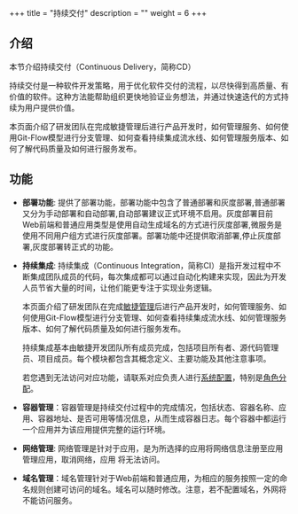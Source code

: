 ﻿+++
title = "持续交付"
description = ""
weight = 6
+++

## 介绍

本节介绍持续交付（Continuous Delivery，简称CD）

持续交付是一种软件开发策略，用于优化软件交付的流程，以尽快得到高质量、有价值的软件。这种方法能帮助组织更快地验证业务想法，并通过快速迭代的方式持续为用户提供价值。

本页面介绍了研发团队在完成敏捷管理后进行产品开发时，如何管理服务、如何使用Git-Flow模型进行分支管理、如何查看持续集成流水线、如何管理服务版本、如何了解代码质量及如何进行服务发布。


## 功能

 - **部署功能**: 提供了部署功能，部署功能中包含了普通部署和灰度部署,普通部署又分为手动部署和自动部署,自动部署建议正式环境不启用。灰度部署目前Web前端和普通应用类型是使用自动生成域名的方式进行灰度部署,微服务是使用不同用户组方式进行灰度部署。部署功能中还提供取消部署,停止灰度部署,灰度部署转正式的功能。

 - **持续集成**: 持续集成（Continuous Integration，简称CI）是指开发过程中不断集成团队成员的代码，每次集成都可以通过自动化构建来实现，因此为开发人员节省大量的时间，让他们能更专注于实现业务逻辑。
  
     本页面介绍了研发团队在完成[敏捷管理](../scrum)后进行产品开发时，如何管理服务、如何使用Git-Flow模型进行分支管理、如何查看持续集成流水线、如何管理服务版本、如何了解代码质量及如何进行服务发布。
  
     持续集成基本由敏捷开发团队所有成员完成，包括项目所有者、源代码管理员、项目成员。每个模块都包含其概念定义、主要功能及其他注意事项。

     若您遇到无法访问对应功能，请联系对应负责人进行[系统配置](../system-configuration)，特别是[角色分配](../system-configuration#3)。

 - **容器管理**：容器管理是持续交付过程中的完成情况，包括状态、容器名称、应用、容器地址、是否可用等情况信息，从而生成容器日志。每个容器中都运行一个应用并为该应用提供完整的运行环境。

 - **网络管理**: 网络管理是针对于应用，是为所选择的应用将网络信息注册至应用管理应用，取消网络，应用 将无法访问。

 - **域名管理**：域名管理针对于Web前端和普通应用，为相应的服务按照一定的命名规则创建可访问的域名。域名可以随时修改。注意，若不配置域名，外网将不能访问服务。
